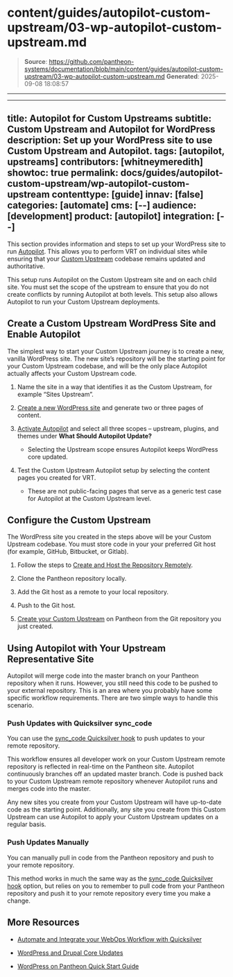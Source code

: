 # content/guides/autopilot-custom-upstream/03-wp-autopilot-custom-upstream.md

> **Source**: https://github.com/pantheon-systems/documentation/blob/main/content/guides/autopilot-custom-upstream/03-wp-autopilot-custom-upstream.md
> **Generated**: 2025-09-08 18:08:57

---

---
title: Autopilot for Custom Upstreams
subtitle: Custom Upstream and Autopilot for WordPress
description: Set up your WordPress site to use Custom Upstream and Autopilot.
tags: [autopilot, upstreams]
contributors: [whitneymeredith]
showtoc: true
permalink: docs/guides/autopilot-custom-upstream/wp-autopilot-custom-upstream
contenttype: [guide]
innav: [false]
categories: [automate]
cms: [--]
audience: [development]
product: [autopilot]
integration: [--]
---

This section provides information and steps to set up your WordPress site to run [Autopilot](/guides/autopilot). This allows you to perform VRT on individual sites while ensuring that your [Custom Upstream](/guides/custom-upstream) codebase remains updated and authoritative.

This setup runs Autopilot on the Custom Upstream site and on each child site. You must set the scope of the upstream to ensure that you do not create conflicts by running Autopilot at both levels. This setup also allows Autopilot to run your Custom Upstream deployments.


## Create a Custom Upstream WordPress Site and Enable Autopilot

The simplest way to start your Custom Upstream journey is to create a new, vanilla WordPress site. The new site’s repository will be the starting point for your Custom Upstream codebase, and will be the only place Autopilot actually affects your Custom Upstream code.

1. Name the site in a way that identifies it as the Custom Upstream, for example “Sites Upstream”.

1. [Create a new WordPress site](/guides/legacy-dashboard/create-sites#create-a-site) and generate two or three pages of content.

1. [Activate Autopilot](/guides/autopilot/enable-autopilot/#enable-autopilot) and select all three scopes – upstream, plugins, and themes under **What Should Autopilot Update?**

    - Selecting the Upstream scope ensures Autopilot keeps WordPress core updated.

1. Test the Custom Upstream Autopilot setup by selecting the content pages you created for VRT.

    - These are not public-facing pages that serve as a generic test case for Autopilot at the Custom Upstream level.


## Configure the Custom Upstream

The WordPress site you created in the steps above will be your Custom Upstream codebase. You must store code in your your preferred Git host (for example, GitHub, Bitbucket, or Gitlab).

1. Follow the steps to [Create and Host the Repository Remotely](/guides/custom-upstream/create-custom-upstream#create-and-host-the-repository-remotely).

1. Clone the Pantheon repository locally.

1. Add the Git host as a remote to your local repository.

1. Push to the Git host.

1. [Create your Custom Upstream](/guides/custom-upstream/create-custom-upstream#connect-repository-to-pantheon) on Pantheon from the Git repository you just created.


## Using Autopilot with Your Upstream Representative Site

Autopilot will merge code into the master branch on your Pantheon repository when it runs. However, you still need this code to be pushed to your external repository. This is an area where you probably have some specific workflow requirements. There are two simple ways to handle this scenario.

### Push Updates with Quicksilver sync_code

You can use the [sync_code Quicksilver hook](/guides/quicksilver/hooks) to push updates to your remote repository.

This workflow ensures all developer work on your Custom Upstream remote repository is reflected in real-time on the Pantheon site. Autopilot continuously branches off an updated master branch. Code is pushed back to your Custom Upstream remote repository whenever Autopilot runs and merges code into the master.

Any new sites you create from your Custom Upstream will have up-to-date code as the starting point. Additionally, any site you create from this Custom Upstream can use Autopilot to apply your Custom Upstream updates on a regular basis.

### Push Updates Manually

You can manually pull in code from the Pantheon repository and push to your remote repository.

This method works in much the same way as the [sync_code Quicksilver hook](/guides/quicksilver/hooks) option, but relies on you to remember to pull code from your Pantheon repository and push it to your remote repository every time you make a change.

## More Resources

- [Automate and Integrate your WebOps Workflow with Quicksilver](/guides/quicksilver)

- [WordPress and Drupal Core Updates](/core-updates)

- [WordPress on Pantheon Quick Start Guide](/guides/wordpress-pantheon/)